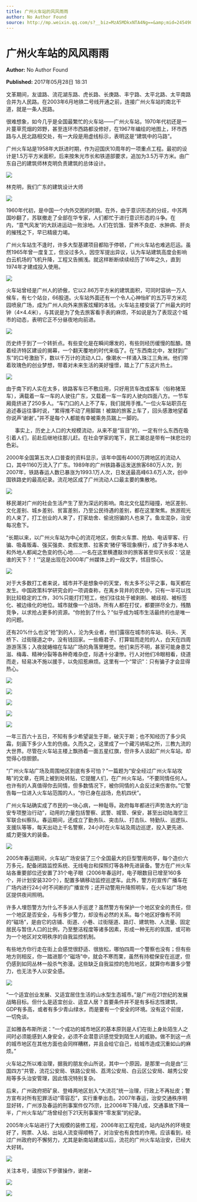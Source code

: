 ```yaml
---
title: 广州火车站的风风雨雨
author: No Author Found
source: http://mp.weixin.qq.com/s?__biz=MzA5MDkxNTA4Ng==&amp;mid=2454906113&amp;idx=1&amp;sn=54333c76b270299a1d6939da0dd44a29&amp;chksm=87a22d60b0d5a476f62a0f6037aeb89f2c7cdc3777269e8e80fe9912983248afc81e8129962a#rd
---
```


# 广州火车站的风风雨雨

**Author:** No Author Found

**Published:** 2017年05月28日 18:31

文革期间，友谊路、流花湖东路、虎长路、长庚路、丰宁路、太平北路、太平南路合并为人民路。在2003年6月地铁二号线开通之前，连接广州火车站的南北干道，就是一条人民路。

很难想象，如今几乎是全国最繁忙的火车站——广州火车站，1970年代初还是一片蔓草荒烟的郊野，甚至连环市西路都没修好，在1967年编绘的地图上，环市西路与人民北路相交处，有一大段是用虚线标示，表明这是“建筑中的马路”。

广州火车站是1958年大跃进时期，作为迎国庆10周年的一项重点工程。最初的设计是1.5万平方米面积，后来按朱光市长和铁道部要求，追加为3.5万平方米。由广东自己的建筑师林克明负责建筑的总体设计。

![](http://mmbiz.qpic.cn/mmbiz_jpg/PJWG74pLsMYyQgN7eQH3nSqmiayp6icDtSj8uPkOGu79ogLQTr6OFMc6ZN3axCbRwX5zAzjSpHqXYCIZD2FKXr3A/0?wx_fmt=jpeg)

林克明，我们广东的建筑设计大师

![](http://mmbiz.qpic.cn/mmbiz_png/QKDxrVYehicdGnqQCczlncyMPVybKmhO9Hiaqib5Ukq7CpDX5otA2LRribtIkCdEvBwSOxPv2Qical4FTQlm3WScpIg/0?wx_fmt=png)



1960年代初，是中国一个内外交困的时期。在外，由于意识形态的分歧，中苏两国吵翻了，苏联撤走了全部在华专家，人们都忙于进行意识形态的斗争。在内，“意气风发”的大跃进运动一败涂地。人们在饥饿、营养不良症、水肿病、肝炎的摧残之下，早已精疲力竭。

广州火车站生不逢时，许多大型基建项目都陷于停顿，广州火车站也难逃厄运。虽然1965年曾一度复工，但没过多久，因空军提出异议，认为车站建筑高度会影响白云机场的飞机升降，工程又告搁浅。就这样断断续续经历了16年之久，直到1974年才建成投入使用。

![](http://mmbiz.qpic.cn/mmbiz_jpg/PJWG74pLsMYyQgN7eQH3nSqmiayp6icDtS07wKrl5ZvxibcLXtL59oXSFK5htfHHJ958FwWchNK9TKPbUb9BWpFqQ/0?wx_fmt=jpeg)



火车站曾经是广州人的骄傲，它以2.86万平方米的建筑面积，可同时容纳一万人候车，有七个站台，66股道。火车站外面还有一个令人心神怡旷的五万平方米花园喷泉广场，成为广州人向外来旅客炫耀的本钱。火车站主楼安装了广州最大的时钟（4×4.4米），与其说是为了免去旅客看手表的麻烦，不如说是为了表现这个城市的动态，表明它正不分昼夜地向前进。

![](http://mmbiz.qpic.cn/mmbiz_png/QKDxrVYehicdGnqQCczlncyMPVybKmhO9Hiaqib5Ukq7CpDX5otA2LRribtIkCdEvBwSOxPv2Qical4FTQlm3WScpIg/0?wx_fmt=png)



历史终于到了一个转折点。有些变化是在瞬间爆发的，有些则经历缓慢的酝酿。随着经济特区建设的揭幕，一个翻天覆地的时代来临了。在“东西南北中，发财到广东”的口号激励下，数以千万计的流动人口，像潮水一样涌入珠江三角洲。他们带着玫瑰色的创业梦想，带着对未来生活的美好憧憬，踏上了广东这片热土。

![](http://mmbiz.qpic.cn/mmbiz_jpg/PJWG74pLsMYyQgN7eQH3nSqmiayp6icDtSzOPiaDU5ugnDa9frB5p90SHA6aiaNoWWlAPtibRImPJeSRywv1SBqHykQ/0?wx_fmt=jpeg)



由于南下的人实在太多，铁路客车已不敷应用，只好用货车改成客车（俗称猪笼车），满载着一车一车的人驶往广东，又载着一车一车的人驶向四面八方。一节车厢竟挤进了250多人。“车门口的人上不了车，我们就用手推。”一位火车站职员在追述春运往事时说，“累得推不动了用脚踹！被踹的旅客上车了，回头感激地望着你说声‘谢谢’。”并不是每个人都能有幸被乘务员踹上一脚的。

      事实上，历史上人口的大规模流动，从来不是“盲目”的，一定有什么东西在吸引着人们，前赴后继地往那儿赶。在社会学家的笔下，民工潮总是带有一抹悲壮的色彩。

2000年全国第五次人口普查的资料显示，该年中国有4000万跨地区的流动人口，其中1160万流入了广东。1989年的广州铁路春运发送旅客680万人次，到2007年，铁路春运人数已暴涨为1993.1万人次，日发送最高峰63.6万人次，创中国铁路史的最高纪录。流花地区成了广州流动人口最主要的集散地。

![](http://mmbiz.qpic.cn/mmbiz_jpg/PJWG74pLsMYyQgN7eQH3nSqmiayp6icDtSXXwn4DiahC0o79ssFmuUVVhq0Hiat8t9eLcmYn3zZbESeWUZibSkuhhfQ/0?wx_fmt=jpeg)



移民潮对广州的社会生活产生了至为深远的影响。南北文化猛烈碰撞，地区差别、文化差别、城乡差别、贫富差别，乃至公民待遇的差别，都在这里聚焦。旅游观光的人来了，打工创业的人来了，打家劫舍、偷讹拐骗的人也来了。鱼龙混杂，治安每况愈下。

“长期以来，以广州火车站为中心的流花地区，倒卖火车票、抢劫、电话宰客、行骗、吸毒贩毒、强买强卖、卖假发票、拉客卖‘猪仔’等现象横行，成了许多本地人和外地人都闻之色变的伤心地……一名在这里横遭敲诈的旅客甚至仰天长叹：‘这是谁的天下？！’”这是出现在2000年广州媒体上的一段文字，怵目惊心。

![](http://mmbiz.qpic.cn/mmbiz_png/QKDxrVYehicdGnqQCczlncyMPVybKmhO9Hiaqib5Ukq7CpDX5otA2LRribtIkCdEvBwSOxPv2Qical4FTQlm3WScpIg/0?wx_fmt=png)



对于大多数打工者来说，城市并不是想象中的天堂，有太多不公平之事，每天都在发生。中国政策科学研究会的一项调查称，在离乡背井的农民中，只有一半可以找到比较稳定的工作，30%只能打打短工，他们往往处于被剥削、被歧视、被标签化、被边缘化的地位。城市就像一个战场，所有人都在打仗，都要拼尽全力，残酷竞争，以求抢占更多的资源。“你抢到了什么？”似乎成为城市生活最终的也是唯一的问题。

还有20%什么也没“抢”到的人，沦为失业者，他们露宿在城市的车站、码头、天桥下、过街隧道之中，没有钱回家。一些瘾君子、打算铤而走险的人，白天在四周游游荡荡；入夜就蜷缩在车站广场的角落里睡觉。他们来历不明，甚至可能身患艾滋、梅毒、精神分裂等各种奇难杂症，际遇十分凄惨。行人对他们冷眼相看，绕道而走，轻易决不施以援手，以免招惹麻烦。这里有一个“常识”：只有骗子才会显得热心。

![](http://mmbiz.qpic.cn/mmbiz_png/iaGswicCbWm68wqkrhpohAEVEY19KskydsgCj4bAIOIweJLuVqWUtgS3cme3F0TdoxZz7KXZZdgUwscrfugwNE1Q/0?wx_fmt=png)

![](http://mmbiz.qpic.cn/mmbiz_png/iaGswicCbWm68wqkrhpohAEVEY19KskydsgCj4bAIOIweJLuVqWUtgS3cme3F0TdoxZz7KXZZdgUwscrfugwNE1Q/0?wx_fmt=png)

![](http://mmbiz.qpic.cn/mmbiz_jpg/PJWG74pLsMYyQgN7eQH3nSqmiayp6icDtSQMMqwZnhcVeLMZp1yRNicphwzsnHx93lAMh9hRsCRjzgicvukTL0Ue8Q/0?wx_fmt=jpeg)

![](http://mmbiz.qpic.cn/mmbiz_png/iaGswicCbWm68wqkrhpohAEVEY19KskydsgCj4bAIOIweJLuVqWUtgS3cme3F0TdoxZz7KXZZdgUwscrfugwNE1Q/0?wx_fmt=png)

![](http://mmbiz.qpic.cn/mmbiz_png/iaGswicCbWm68wqkrhpohAEVEY19KskydsgCj4bAIOIweJLuVqWUtgS3cme3F0TdoxZz7KXZZdgUwscrfugwNE1Q/0?wx_fmt=png)



一年三百六十五日，不知有多少希望诞生于斯，破灭于斯；也不知经历了多少风霜，刻画下多少人生的伤痕。久而久之，这里成了一个藏污纳垢之所，三教九流的大世界。尽管在火车站主楼上飘扬着一面五星红旗，但许多人谈起广州火车站，却觉得心惊胆颤。

“广州火车站广场及周围地区到底有多可怕？”一篇题为“安全经过广州火车站攻略”的文章，在网上被到处转贴，它提醒人们，在广州火车站，“不要同情任何人。也许有的人真值得你去同情，但多数情况下，被你同情的人会反过来伤害你。”它警告每一位进入火车站范围的人，“你已身在战场，危机四伏”。

广州火车站确实成了市民的一块心病，一种耻辱。政府每年都进行声势浩大的“治安专项整治行动”，动用的力量包括警察、武警、城管、保安，甚至出动陆海空三军联合纠察队。春运期间，还成立了勤务队、突击队、打击队、特勤队、巡逻队、支援队等等，每天出动上千名警察，24小时在火车站及周边巡逻，投入更先进、威力更强大的装备。

![](http://mmbiz.qpic.cn/mmbiz_jpg/PJWG74pLsMYyQgN7eQH3nSqmiayp6icDtSg1YFtTuoB70dk33Izno7pmGCNlPDky1eMHic0bY7xYAQHEbJOSWguJA/0?wx_fmt=jpeg)



2005年春运期间，火车站广场安装了三个全国最大的巨型警用岗亭，每个造价六万多元，配备闭路监控系统、无线电台和探照灯等各种先进装备。警方在广州火车站各重要部位还安置了31个电子眼（2006年春运时，电子眼数目已增至160多个，并计划安装320个），配置多辆移动监控巡逻车。此外，警方的宣传广播车在广场内进行24小时不间断的广播宣传；还开动警用升降照明车，在火车站广场地区提供夜间照明。

许多人埋怨警方为什么不多派人手巡逻？虽然警方有保护一个地区安全的责任，但一个地区是否安全，与有多少警力，却没有必然的关系。每个地区好像有不同的“磁场”，是由它的店铺、街道、小巷、过街隧道、路灯、建筑物、人流量、固定居民与暂住人口的比例，乃至整洁程度等诸多因素，形成一种无形的氛围，或可称为一个地区对文明秩序的自我监控机制。

有些地方你行走在街上会感觉很舒适、很放松，哪怕四周一个警察也没有；但有些地方则相反，你一踏进那个“磁场”中，就会不寒而栗，虽然有持棍保安在巡逻，但仍感到如同丛林一般杀气弥漫。这些缺乏自我监控的危险地区，就算你布置多少警力，也无法予人以安全感。

![](http://mmbiz.qpic.cn/mmbiz_png/QKDxrVYehicdGnqQCczlncyMPVybKmhO9Hiaqib5Ukq7CpDX5otA2LRribtIkCdEvBwSOxPv2Qical4FTQlm3WScpIg/0?wx_fmt=png)



“一个适宜创业发展、又适宜居住生活的山水型生态城市。”是广州在21世纪的发展战略目标。但什么是适宜创业、适宜人居？首要条件并不是有多标志性建筑，GDP有多高，或者有多少青山绿水，而是要有一个安全的环境。没有这个前提，一切免谈。

正如雅各布斯所说：“一个成功的城市地区的基本原则是人们在街上身处陌生人之间时必须能感到人身安全，必须不会潜意识感觉受到陌生人的威胁。做不到这一点的城市地区在其他方面也会同样糟糕，并且会给它自己，给城市造成沉重如山的麻烦。”

火车站之所以难治理，据我的朋友佘山所说，其中一个原因，是那里一向是由“三国四方”共管，流花公安局、铁路公安局、荔湾公安局、白云区公安局、越秀公安局等多头治安管理，因此情况特别复杂。

后来，广州政府把矿泉、登峰两地区划入“大流花”统一治理，行政上不再扯皮；警方宣布对所有犯罪活动“零容忍”，实行重拳出击。2007年春运，治安交通秩序明显好转，广州涉及春运的刑事案件仅75宗，比2006年下降八成，交通事故下降一半，广州火车站广场曾经创下21天刑事案件“零发案”的纪录。

2005年火车站进行了大规模的装修工程，2006年初工程完成，站内站外的环境变好了，购票、入站、出站人流变得顺畅了，对治安也有良性的作用。应该看到，经过广州政府的不懈努力，尤其是新南站建成以后，流花的广州火车站治安，已经大大好转。

![](http://mmbiz.qpic.cn/mmbiz_gif/PJWG74pLsMYf2b50xFTbTsibmjv5gNVOxZegUj8mrKtpuzCpBAYnQw9duHfIcNnUzicicnGUSv4EWPSTRAPvV9g3w/0?wx_fmt=gif)

关注本号，请按以下步骤操作，谢谢~

![](http://mmbiz.qpic.cn/mmbiz_png/PJWG74pLsMbxzxSWsbSxWa401icEeDUWiawxAxbdgTq3LmtribGicfmgEgabFONInhdrQRwY9Y4pmxRGlAoaQAaMDA/0?wx_fmt=png)

![](http://mmbiz.qpic.cn/mmbiz/R9TMIsEQ2a8rKSicdVHKZzLfgwVf3xyfslmcuSZ9rV46rmJMZA8g7947S1HjQetL1ePAAFjlcb3anNybARJlaWQ/640)

